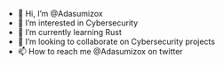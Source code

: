 - 👋 Hi, I’m @Adasumizox
- 👀 I’m interested in Cybersecurity
- 🌱 I’m currently learning Rust
- 💞️ I’m looking to collaborate on Cybersecurity projects
- 📫 How to reach me @Adasumizox on twitter

<!---
Adasumizox/Adasumizox is a ✨ special ✨ repository because its `README.md` (this file) appears on your GitHub profile.
You can click the Preview link to take a look at your changes.
--->

